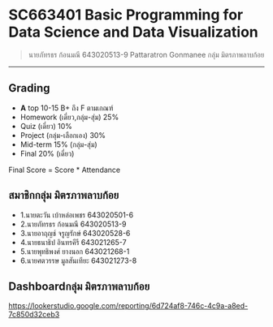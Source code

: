 # SC663401 Basic Programming for Data Science and Data Visualization
> นายภัทรธร ก้อนมณี 643020513-9 Pattaratron Gonmanee กลุ่ม มิตรภาพลาบก้อย
---------------------------------
## Grading
- **A** top 10-15 B+ ถึง F ตามเกณฑ์
-  Homework (เดี่ยว,กลุ่ม-สุ่ม)  25%
-  Quiz (เดี่ยว)  10%
-  Project (กลุ่ม-เลือกเอง)  30%
-  Mid-term  15% (กลุ่ม-สุ่ม)
-  Final  20% (เดี่ยว)

  Final Score = Score * Attendance
## สมาชิกกลุ่ม มิตรภาพลาบก้อย
- 1.นายตะวัน เบ้าหล่อเพชร 643020501-6
- 2.นายภัทรธร ก้อนมณี 643020513-9
- 3.นายอาฤญช์ จรูญรักษ์ 643020528-6
- 4.นายธนาธิป อินทรคีรี 643021265-7
- 5.นายพุทธิพงศ์ ยางนอก 643021268-1
- 6.นายศตวรรษ มูลสันเทียะ 643021273-8
## Dashboardกลุ่ม มิตรภาพลาบก้อย
https://lookerstudio.google.com/reporting/6d724af8-746c-4c9a-a8ed-7c850d32ceb3
